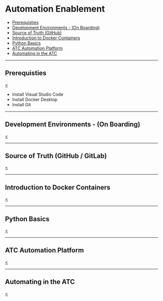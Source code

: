 # Automation Enablement

* [Prerequisties](#/1)
* [Development Environments - (On Boarding)](#/2)
* [Source of Truth (GitHub)](#/3)
* [Introduction to Docker Containers](#/4)
* [Python Basics](#/5)
* [ATC Automation Platform](#/6)
* [Automating in the ATC](#/7)

---

## Prerequisties

[<](#/)

* Install Visual Studio Code
* Install Docker Desktop 
* Install Git

---

## Development Environments - (On Boarding)

[<](#/)

---

## Source of Truth (GitHub / GitLab)

[<](#/)

---

## Introduction to Docker Containers

[<](#/)

---

## Python Basics

[<](#/)

---

## ATC Automation Platform

[<](#/)

---

## Automating in the ATC

[<](#/)